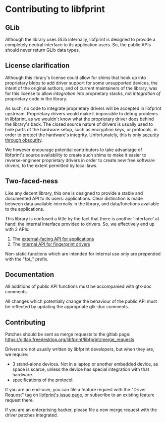 # Contributing to libfprint

## GLib

Although the library uses GLib internally, libfprint is designed to provide
a completely neutral interface to its application users. So, the public
APIs should never return GLib data types.

## License clarification

Although this library's license could allow for shims that hook up into
proprietary blobs to add driver support for some unsupported devices, the
intent of the original authors, and of current maintainers of the library,
was for this license to allow _integration into_ proprietary stacks, not
_integration of_ proprietary code in the library.

As such, no code to integrate proprietary drivers will be accepted in libfprint
upstream. Proprietary drivers would make it impossible to debug problems in
libfprint, as we wouldn't know what the proprietary driver does behind the
library's back. The closed source nature of drivers is usually used to hide
parts of the hardware setup, such as encryption keys, or protocols, in order
to protect the hardware's integrity. Unfortunately, this is only [security through
obscurity](https://en.wikipedia.org/wiki/Security_through_obscurity).

We however encourage potential contributors to take advantage of libfprint's
source availability to create such shims to make it easier to reverse-engineer
proprietary drivers in order to create new free software drivers, to the extent
permitted by local laws.

## Two-faced-ness

Like any decent library, this one is designed to provide a stable and
documented API to its users: applications. Clear distinction is made between
data available internally in the library, and data/functions available to
the applications.

This library is confused a little by the fact that there is another 'interface'
at hand: the internal interface provided to drivers. So, we effectively end
up with 2 APIs:

 1. The [external-facing API for applications](libfprint/fprint.h)
 2. The [internal API for fingerprint drivers](libfprint/drivers_api.h)

Non-static functions which are intended for internal use only are prepended
with the "fpi_" prefix.

## Documentation

All additions of public API functions must be accompanied with gtk-doc
comments.

All changes which potentially change the behaviour of the public API must
be reflected by updating the appropriate gtk-doc comments.


## Contributing

Patches should be sent as merge requests to the gitlab page:
https://gitlab.freedesktop.org/libfprint/libfprint/merge_requests

Drivers are not usually written by libfprint developers, but when they
are, we require:
- 3 stand-alone devices. Not in a laptop or another embedded device, as
  space is scarce, unless the device has special integration with that
  hardware.
- specifications of the protocol.

If you are an end-user, you can file a feature request with the "Driver Request"
tag on [libfprint's issue page](https://gitlab.freedesktop.org/libfprint/libfprint/issues?scope=all&utf8=%E2%9C%93&state=opened&label_name[]=Driver%20Request),
or subscribe to an existing feature request there.

If you are an enterprising hacker, please file a new merge request with
the driver patches integrated.
